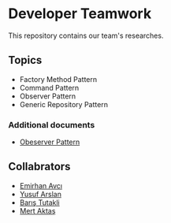 # Developer Teamwork

This repository contains our team's researches. 

## Topics
* Factory Method Pattern
* Command Pattern
* Observer Pattern
* Generic Repository Pattern

### Additional documents
* [Obeserver Pattern](https://docs.google.com/presentation/d/1_POMUrJ_KfiAs9Erv1A9jejX5eRX-3e1TZAbp7hHIMQ/edit?usp=sharing)


## Collabrators
* [Emirhan Avcı](https://github.com/Berengaar)
* [Yusuf Arslan](https://github.com/ysfarslanon)
* [Barış Tutakli](https://github.com/baristutakli)
* [Mert Aktaş](https://github.com/mrtaakts)